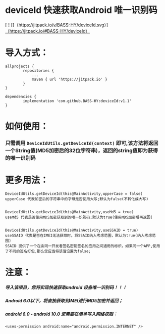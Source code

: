 # deviceId 快速获取Android 唯一识别码
[！[]（https://jitpack.io/v/BASS-HY/deviceId.svg）]（https://jitpack.io/#BASS-HY/deviceId）

# 导入方式：
```
allprojects {
		repositories {
			...
			maven { url 'https://jitpack.io' }
		}
}

dependencies {
	    implementation 'com.github.BASS-HY:deviceId:v1.1'
}
```

# 如何使用：
### 只需调用  ```DeviceIdUtils.getDeviceId(context)``` 即可,该方法将返回一个String值(MD5加密后的32位字符串)，返回的string值即为获得的唯一识别码

# 更多用法：

```
DeviceIdUtils.getDeviceId(this@MainActivity,upperCase = false)
upperCase 代表加密后的字符串中的字母是否使用大写;默认为false(不转化成大写)


DeviceIdUtils.getDeviceId(this@MainActivity,useMd5 = true)
useMd5 代表是否使用MD5加密获取到的唯一识别码;默认为true(使用MD5加密后再返回)


DeviceIdUtils.getDeviceId(this@MainActivity,useSSAID = true)
useSSAID 代表是否在IMEI无法获取时，将SSAID纳入考虑范围，默认为true(纳入考虑范围)
SSAID 提供了一个在由同一开发者签名密钥签名的应用之间通用的标识，如果同一个APP,使用了不同的签名打包,那么您应当将该值设置为false;
```
# 注意：
##### 导入该项目，您将实现快速获取android 设备唯一识别码！！！
##### Android 6.0以下，将直接获取到IMEI进行MD5加密并返回；
##### android 6.0 - android 10.0 您需要在清单写入网络权限：
```
<uses-permission android:name="android.permission.INTERNET" />
```
